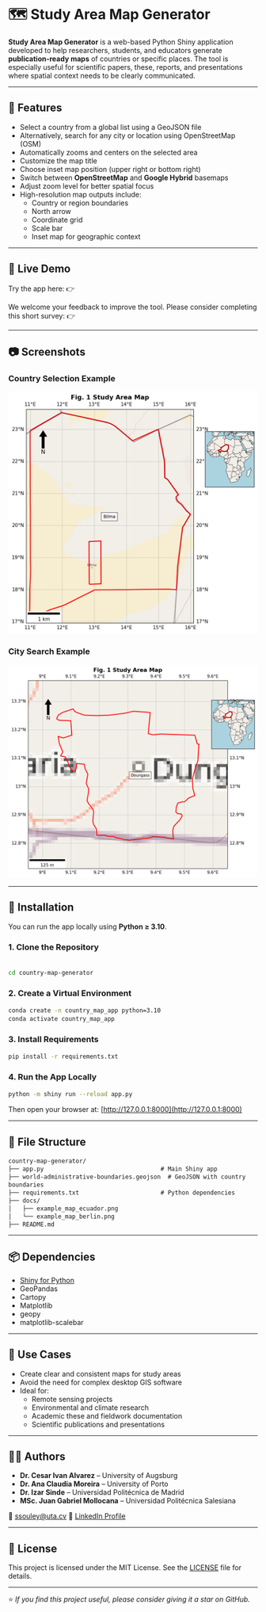 # 🗺️ Study Area Map Generator

**Study Area Map Generator** is a web-based Python Shiny application developed to help researchers, students, and educators generate **publication-ready maps** of countries or specific places. The tool is especially useful for scientific papers, these, reports, and presentations where spatial context needs to be clearly communicated.

---

## 🧭 Features

- Select a country from a global list using a GeoJSON file
- Alternatively, search for any city or location using OpenStreetMap (OSM)
- Automatically zooms and centers on the selected area
- Customize the map title
- Choose inset map position (upper right or bottom right)
- Switch between **OpenStreetMap** and **Google Hybrid** basemaps
- Adjust zoom level for better spatial focus
- High-resolution map outputs include:
  - Country or region boundaries
  - North arrow
  - Coordinate grid
  - Scale bar
  - Inset map for geographic context

---

## 🚀 Live Demo

Try the app here:
👉 []()

We welcome your feedback to improve the tool. Please consider completing this short survey:
👉 []()

---

## 📷 Screenshots

### Country Selection Example
![Ecuador map](docs/example_bilma.png)

### City Search Example
![Berlin map](docs/example_doungas.png)

---

## 🔧 Installation

You can run the app locally using **Python ≥ 3.10**.

### 1. Clone the Repository

```bash

cd country-map-generator
```

### 2. Create a Virtual Environment

```bash
conda create -n country_map_app python=3.10
conda activate country_map_app
```

### 3. Install Requirements

```bash
pip install -r requirements.txt
```

### 4. Run the App Locally

```bash
python -m shiny run --reload app.py
```

Then open your browser at:
[http://127.0.0.1:8000](http://127.0.0.1:8000)

---

## 📁 File Structure

```
country-map-generator/
├── app.py                                 # Main Shiny app
├── world-administrative-boundaries.geojson  # GeoJSON with country boundaries
├── requirements.txt                       # Python dependencies
├── docs/
│   ├── example_map_ecuador.png
│   └── example_map_berlin.png
├── README.md
```

---

## 📦 Dependencies

- [Shiny for Python](https://shiny.posit.co/py/)
- GeoPandas
- Cartopy
- Matplotlib
- geopy
- matplotlib-scalebar

---

## 🧠 Use Cases

- Create clear and consistent maps for study areas
- Avoid the need for complex desktop GIS software
- Ideal for:
  - Remote sensing projects
  - Environmental and climate research
  - Academic these and fieldwork documentation
  - Scientific publications and presentations

---

## 👨‍💻 Authors

- **Dr. Cesar Ivan Alvarez** – University of Augsburg
- **Dr. Ana Claudia Moreira** – University of Porto
- **Dr. Izar Sinde** – Universidad Politécnica de Madrid
- **MSc. Juan Gabriel Mollocana** – Universidad Politécnica Salesiana

📧 ssouley@uta.cv
🔗 [LinkedIn Profile](https://www.linkedin.com/in/cesar-ivan-alvarez-0847253a/)

---

## 📄 License

This project is licensed under the MIT License. See the [LICENSE](LICENSE) file for details.

---

⭐️ *If you find this project useful, please consider giving it a star on GitHub.*
